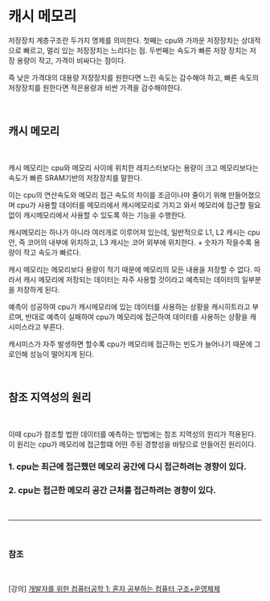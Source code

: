 # 캐시 메모리

저장장치 계층구조란 두가지 명제를 의미한다. 첫째는 cpu와 가까운 저장장치는 상대적으로 빠르고, 멀리 있는 저장장치는 느리다는 점. 두번째는 속도가 빠른 저장 장치는 저장 용량이 작고, 가격이 비싸다는 점이다.

즉 낮은 가격대의 대용량 저장장치를 원한다면 느린 속도는 감수해야 하고, 빠른 속도의 저장장치를 원한다면 적은용량과 비싼 가격을 감수해야한다.

<br>

## 캐시 메모리

<br>

캐시 메모리는 cpu와 메모리 사이에 위치한 레지스터보다는 용량이 크고 메모리보다는 속도가 빠른 SRAM기반의 저장장치를 말한다.

이는 cpu의 연산속도와 메모리 접근 속도의 차이를 조금이나마 줄이기 위해 만들어졌으며 cpu가 사용할 데이터를 메모리에서 캐시메모리로 가지고 와서 메모리에 접근할 필요없이 캐시메모리에서 사용할 수 있도록 하는 기능을 수행한다.

캐시메모리는 하나가 아니라 여러개로 이루어져 있는데, 일반적으로 L1, L2 캐시는 cpu안, 즉 코어의 내부에 위치하고, L3 캐시는 코어 외부에 위치한다. + 숫자가 작을수록 용량이 작고 속도가 빠르다.

캐시 메모리는 메모리보다 용량이 적기 때문에 메모리의 모든 내용을 저장할 수 없다. 따라서 캐시 메모리에 저장되는 데이터는 자주 사용할 것이라고 예측되는 데이터의 일부분을 저장하게 된다.

예측이 성공하여 cpu가 캐시메모리에 있는 데이터를 사용하는 상황을 캐시히트라고 부르며, 반대로 예측이 실패하여 cpu가 메모리에 접근하여 데이터를 사용하는 상황을 캐시미스라고 부른다.

캐시미스가 자주 발생하면 할수록 cpu가 메모리에 접근하는 빈도가 늘어나기 때문에 그로인해 성능이 떨어지게 된다.

<br>

## 참조 지역성의 원리

<br>

이때 cpu가 참조할 법한 데이터를 예측하는 방법에는 참조 지역성의 원리가 적용된다.
이 원리는 cpu가 메모리에 접근할떄 어떤 주된 경향성을 바탕으로 만들어진 원리이다.

### 1. cpu는 최근에 접근했던 메모리 공간에 다시 접근하려는 경향이 있다.
### 2. cpu는 접근한 메모리 공간 근처를 접근하려는 경향이 있다.

<br>

--- 

<br>


### 참조

<br>

[강의] [개발자를 위한 컴퓨터공학 1: 혼자 공부하는 컴퓨터 구조+운영체제](https://www.inflearn.com/course/%ED%98%BC%EC%9E%90-%EA%B3%B5%EB%B6%80%ED%95%98%EB%8A%94-%EC%BB%B4%ED%93%A8%ED%84%B0%EA%B5%AC%EC%A1%B0-%EC%9A%B4%EC%98%81%EC%B2%B4%EC%A0%9C)
